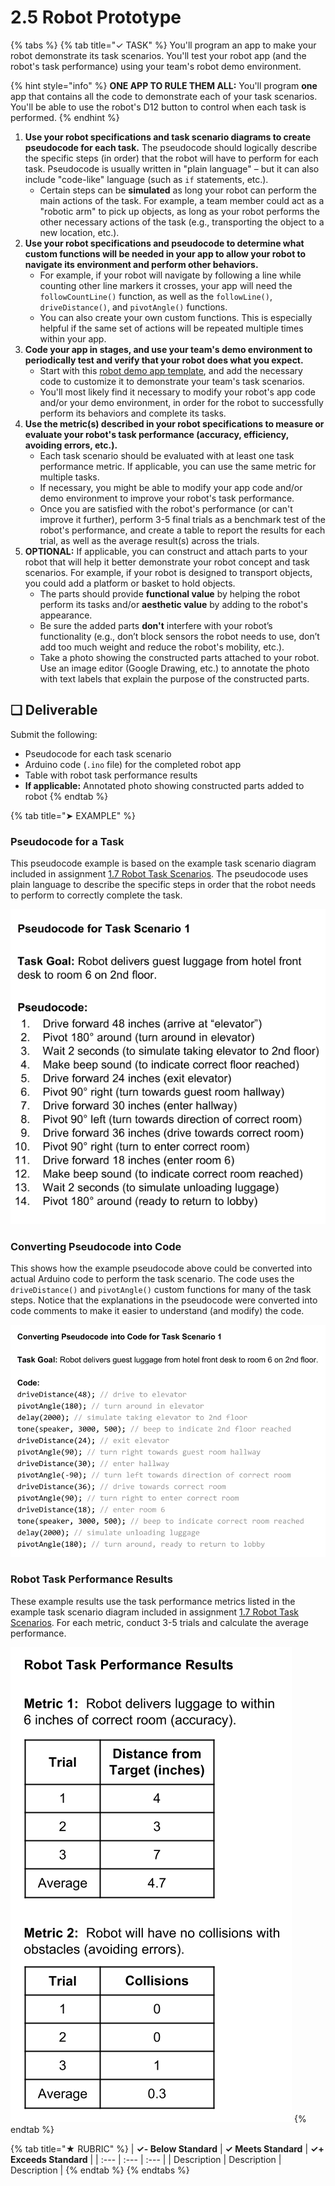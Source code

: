 # 2.5 Robot Prototype

{% tabs %}
{% tab title="✓ TASK" %}
You'll program an app to make your robot demonstrate its task scenarios. You'll test your robot app \(and the robot's task performance\) using your team's robot demo environment.

{% hint style="info" %}
**ONE APP TO RULE THEM ALL:** You'll program **one** app that contains all the code to demonstrate each of your task scenarios. You'll be able to use the robot's D12 button to control when each task is performed.
{% endhint %}

1. **Use your robot specifications and task scenario diagrams to create** **pseudocode for each task.** The pseudocode should logically describe the specific steps \(in order\) that the robot will have to perform for each task. Pseudocode is usually written in "plain language" – but it can also include "code-like" language \(such as `if` statements, etc.\).
   * Certain steps can be **simulated** as long your robot can perform the main actions of the task. For example, a team member could act as a "robotic arm" to pick up objects, as long as your robot performs the other necessary actions of the task \(e.g., transporting the object to a new location, etc.\).
2. **Use your robot specifications and pseudocode to determine what custom functions will be needed in your app to allow your robot to navigate its environment and perform other behaviors.**
   * For example, if your robot will navigate by following a line while counting other line markers it crosses, your app will need the `followCountLine()` function, as well as the `followLine()`, `driveDistance()`, and `pivotAngle()` functions.
   * You can also create your own custom functions. This is especially helpful if the same set of actions will be repeated multiple times within your app.
3. **Code your app in stages, and use your team's demo environment to periodically test and verify that your robot does what you expect.**
   * Start with this [robot demo app template](https://docs.idew.org/code-robotics/references/arduino-code-editor/robot-demo-app-template), and add the necessary code to customize it to demonstrate your team's task scenarios.
   * You'll most likely find it necessary to modify your robot's app code and/or your demo environment, in order for the robot to successfully perform its behaviors and complete its tasks.
4. **Use the metric\(s\) described in your robot specifications to measure or evaluate your robot's task performance \(accuracy, efficiency, avoiding errors, etc.\).**
   * Each task scenario should be evaluated with at least one task performance metric. If applicable, you can use the same metric for multiple tasks.
   * If necessary, you might be able to modify your app code and/or demo environment to improve your robot's task performance.
   * Once you are satisfied with the robot's performance \(or can't improve it further\), perform 3-5 final trials as a benchmark test of the robot's performance, and create a table to report the results for each trial, as well as the average result\(s\) across the trials.
5. **OPTIONAL:**  If applicable, you can construct and attach parts to your robot that will help it better demonstrate your robot concept and task scenarios. For example, if your robot is designed to transport objects, you could add a platform or basket to hold objects.
   * The parts should provide **functional value** by helping the robot perform its tasks and/or **aesthetic value** by adding to the robot's appearance.
   * Be sure the added parts **don't** interfere with your robot’s functionality \(e.g., don’t block sensors the robot needs to use, don’t add too much weight and reduce the robot's mobility, etc.\).
   * Take a photo showing the constructed parts attached to your robot. Use an image editor \(Google Drawing, etc.\) to annotate the photo with text labels that explain the purpose of the constructed parts.

## **❏ Deliverable**

Submit the following:

* Pseudocode for each task scenario
* Arduino code \(`.ino` file\) for the completed robot app
* Table with robot task performance results
* **If applicable:**  Annotated photo showing constructed parts added to robot
{% endtab %}

{% tab title="➤ EXAMPLE" %}
### Pseudocode for a Task

This pseudocode example is based on the example task scenario diagram included in assignment [1.7 Robot Task Scenarios](../1-discover-and-define-problem/1.7-robot-task-scenarios.md). The pseudocode uses plain language to describe the specific steps in order that the robot needs to perform to correctly complete the task.

![](../../.gitbook/assets/pseudocode-example.png)

### Converting Pseudocode into Code

This shows how the example pseudocode above could be converted into actual Arduino code to perform the task scenario. The code uses the `driveDistance()` and `pivotAngle()` custom functions for many of the task steps. Notice that the explanations in the pseudocode were converted into code comments to make it easier to understand \(and modify\) the code.

![](../../.gitbook/assets/pseudocode-to-code-example.png)

### Robot Task Performance Results

These example results use the task performance metrics listed in the example task scenario diagram included in assignment [1.7 Robot Task Scenarios](../1-discover-and-define-problem/1.7-robot-task-scenarios.md). For each metric, conduct 3-5 trials and calculate the average performance.

![](../../.gitbook/assets/task-performance-example.png)
{% endtab %}

{% tab title="★ RUBRIC" %}
| **✓- Below Standard** | **✓ Meets Standard** | **✓+ Exceeds Standard** |
| :--- | :--- | :--- |
| Description | Description | Description |
{% endtab %}
{% endtabs %}

